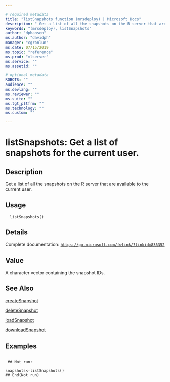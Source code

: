 ```yaml
--- 

# required metadata 
title: "listSnapshots function (mrsdeploy) | Microsoft Docs" 
description: " Get a list of all the snapshots on the R server that are available to the current user. " 
keywords: "(mrsdeploy), listSnapshots" 
author: "dphansen"
ms.author: "davidph" 
manager: "cgronlun" 
ms.date: 07/15/2019
ms.topic: "reference" 
ms.prod: "mlserver"  
ms.service: "" 
ms.assetid: "" 

# optional metadata 
ROBOTS: "" 
audience: "" 
ms.devlang: "" 
ms.reviewer: "" 
ms.suite: "" 
ms.tgt_pltfrm: "" 
ms.technology: "" 
ms.custom: "" 

--- 
```





 # listSnapshots: Get a list of snapshots for the current user. 
 ## Description

Get a list of all the snapshots on the R server that are available to the current user.


 ## Usage

```   
  listSnapshots()

```

 ## Details

Complete documentation: [`https://go.microsoft.com/fwlink/?linkid=836352`](https://go.microsoft.com/fwlink/?linkid=836352)



 ## Value

A character vector containing the snapshot IDs.

 ## See Also

[createSnapshot](createSnapshot.md)

[deleteSnapshot](deleteSnapshot.md)

[loadSnapshot](loadSnapshot.md)

[downloadSnapshot](downloadSnapshot.md)

 ## Examples

 ```

  ## Not run:

snapshots<-listSnapshots()
 ## End(Not run) 
```

